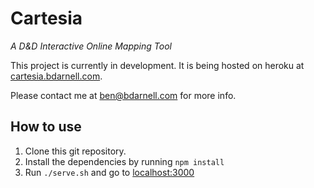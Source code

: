 # Cartesia

*A D&amp;D Interactive Online Mapping Tool*

This project is currently in development. It is being hosted on heroku at [cartesia.bdarnell.com](http://cartesia.bdarnell.com). 

Please contact me at [ben@bdarnell.com](mailto:ben@bdarnell.com) for more info.

## How to use

1) Clone this git repository.
2) Install the dependencies by running `npm install`
3) Run `./serve.sh` and go to [localhost:3000](http://0.0.0.0:3000/)
